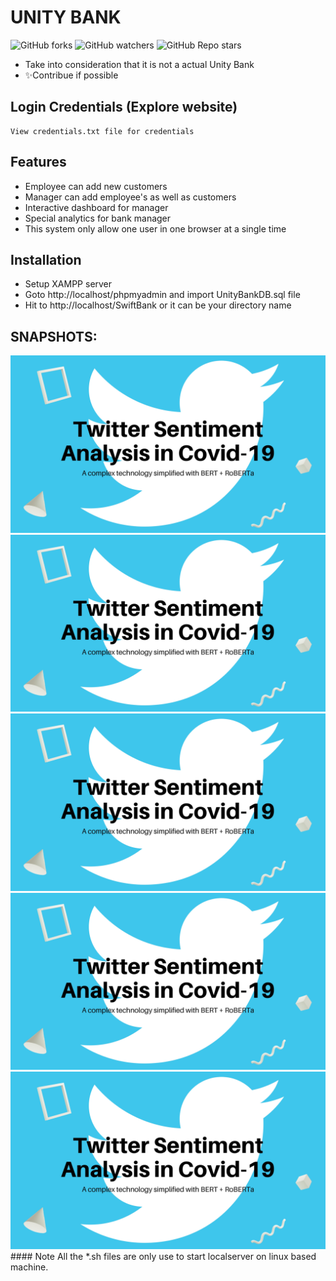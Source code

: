# UNITY BANK

![GitHub forks](https://img.shields.io/github/forks/viveknimbolkar/SwiftBank?style=social) ![GitHub watchers](https://img.shields.io/github/watchers/viveknimbolkar/SwiftBank?style=social) ![GitHub Repo stars](https://img.shields.io/github/stars/viveknimbolkar/SwiftBank?style=plastic)


- Take into consideration that it is not a actual Unity Bank 
- ✨Contribue if possible

## Login Credentials (Explore website)
    View credentials.txt file for credentials

## Features

- Employee can add new customers
- Manager can add employee's as well as customers
- Interactive dashboard for manager
- Special analytics for bank manager
- This system only allow one user in one browser at a single time


## Installation

- Setup XAMPP server
- Goto http://localhost/phpmyadmin and import UnityBankDB.sql file
- Hit to http://localhost/SwiftBank or it can be your directory name

## SNAPSHOTS: 
<img src="https://github.com/Vaidehii28/Twitter_sentiment_analysis/blob/main/images/bg.jpg">
<br>
<img src="https://github.com/Vaidehii28/Twitter_sentiment_analysis/blob/main/images/bg.jpg">
<br>
<img src="https://github.com/Vaidehii28/Twitter_sentiment_analysis/blob/main/images/bg.jpg">
<br>
<img src="https://github.com/Vaidehii28/Twitter_sentiment_analysis/blob/main/images/bg.jpg">
<br>
<img src="https://github.com/Vaidehii28/Twitter_sentiment_analysis/blob/main/images/bg.jpg">
<br>
#### Note
All the *.sh files are only use to start localserver on linux based machine.
